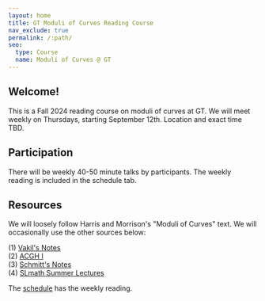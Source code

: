 ```yaml
---
layout: home
title: GT Moduli of Curves Reading Course
nav_exclude: true
permalink: /:path/
seo:
  type: Course
  name: Moduli of Curves @ GT
---
```


## Welcome!

This is a Fall 2024 reading course on moduli of curves at GT. We will meet weekly on Thursdays, starting September 12th. Location and exact time TBD.


## Participation

There will be weekly 40-50 minute talks by participants. The weekly reading is included in the schedule tab.

## Resources

We will loosely follow Harris and Morrison's "Moduli of Curves" text. We will occasionally use the other sources below: 

(1) <a href="https://math.stanford.edu/~vakil/216blog/FOAGaug2922public.pdf">Vakil's Notes</a> <br>
(2) <a href="https://link.springer.com/book/10.1007/978-1-4757-5323-3">ACGH I</a> <br>
(3) <a href="https://www.math.uni-bonn.de/~schmitt/ModCurves/Script.pdf">Schmitt's Notes</a> <br>
(4) <a href="https://www.slmath.org/summer-schools/1067">SLmath Summer Lectures</a> <br>

The [schedule](schedule) has the weekly reading. 



